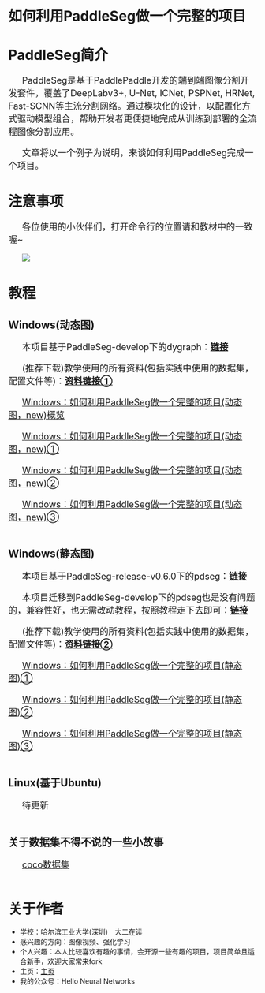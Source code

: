 # **如何利用PaddleSeg做一个完整的项目**

# **PaddleSeg简介**

&emsp;&emsp;<font size=4>PaddleSeg是基于PaddlePaddle开发的端到端图像分割开发套件，覆盖了DeepLabv3+, U-Net, ICNet, PSPNet, HRNet, Fast-SCNN等主流分割网络。通过模块化的设计，以配置化方式驱动模型组合，帮助开发者更便捷地完成从训练到部署的全流程图像分割应用。</font><br><br>
&emsp;&emsp;<font size=4>文章将以一个例子为说明，来谈如何利用PaddleSeg完成一个项目。</font>

# **注意事项**

&emsp;&emsp;<font size=4>各位使用的小伙伴们，打开命令行的位置请和教材中的一致喔~</font><br><br>
&emsp;&emsp;![](https://ai-studio-static-online.cdn.bcebos.com/fe03f143603b4f11850d8adf0d9b2b1daef9fa62fe2d48a1b66fcf096bba0e03)

# **教程**

## **Windows(动态图)**

&emsp;&emsp;<font size=4>本项目基于PaddleSeg-develop下的dygraph：**[链接](https://github.com/PaddlePaddle/PaddleSeg/tree/develop/dygraph)**</font><br><br>
&emsp;&emsp;<font size=4>(推荐下载)教学使用的所有资料(包括实践中使用的数据集，配置文件等)：**[资料链接①](https://aistudio.baidu.com/aistudio/datasetdetail/56351)**</font><br><br>
&emsp;&emsp;<font size=4>[Windows：如何利用PaddleSeg做一个完整的项目(动态图，new)概览](https://aistudio.baidu.com/aistudio/projectdetail/1123101)</font><br><br>
&emsp;&emsp;<font size=4>[Windows：如何利用PaddleSeg做一个完整的项目(动态图，new)①](https://aistudio.baidu.com/aistudio/projectdetail/1123103)</font><br><br>
&emsp;&emsp;<font size=4>[Windows：如何利用PaddleSeg做一个完整的项目(动态图，new)②](https://aistudio.baidu.com/aistudio/projectdetail/1123104)</font><br><br>
&emsp;&emsp;<font size=4>[Windows：如何利用PaddleSeg做一个完整的项目(动态图，new)③](https://aistudio.baidu.com/aistudio/projectdetail/1123105)</font><br><br>

## **Windows(静态图)**

&emsp;&emsp;<font size=4>本项目基于PaddleSeg-release-v0.6.0下的pdseg：**[链接](https://github.com/PaddlePaddle/PaddleSeg/tree/release/v0.6.0/pdseg)**</font><br><br>
&emsp;&emsp;<font size=4>本项目迁移到PaddleSeg-develop下的pdseg也是没有问题的，兼容性好，也无需改动教程，按照教程走下去即可：**[链接](https://github.com/PaddlePaddle/PaddleSeg/tree/develop/pdseg)**</font><br><br>
&emsp;&emsp;<font size=4>(推荐下载)教学使用的所有资料(包括实践中使用的数据集，配置文件等)：**[资料链接②](https://aistudio.baidu.com/aistudio/datasetdetail/56352)**</font><br><br>
&emsp;&emsp;<font size=4>[Windows：如何利用PaddleSeg做一个完整的项目(静态图)①](https://aistudio.baidu.com/aistudio/projectdetail/1101667)</font><br><br>
&emsp;&emsp;<font size=4>[Windows：如何利用PaddleSeg做一个完整的项目(静态图)②](https://aistudio.baidu.com/aistudio/projectdetail/1111669)</font><br><br>
&emsp;&emsp;<font size=4>[Windows：如何利用PaddleSeg做一个完整的项目(静态图)③](https://aistudio.baidu.com/aistudio/projectdetail/1112473)</font><br><br>

## **Linux(基于Ubuntu)**

&emsp;&emsp;<font size=4>待更新</font><br><br>

## **关于数据集不得不说的一些小故事**

&emsp;&emsp;<font size=4>[coco数据集](https://aistudio.baidu.com/aistudio/projectdetail/1123106)</font><br><br>

# **关于作者**

* 学校：哈尔滨工业大学(深圳)&emsp;大二在读
* 感兴趣的方向：图像视频、强化学习
* 个人兴趣：本人比较喜欢有趣的事情，会开源一些有趣的项目，项目简单且适合新手，欢迎大家常来fork
* 主页：[主页](https://aistudio.baidu.com/aistudio/personalcenter/thirdview/300112)
* 我的公众号：Hello Neural Networks
